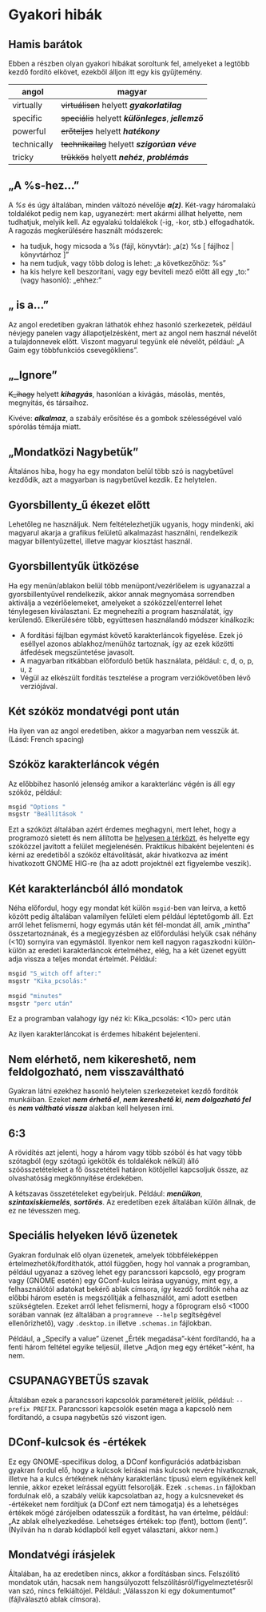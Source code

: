 # Gyakori hibák

## Hamis barátok

Ebben a részben olyan gyakori hibákat soroltunk fel, amelyeket a legtöbb kezdő fordító elkövet, ezekből álljon itt egy kis gyűjtemény. 

|angol|magyar|
|-|-|
|virtually|~~virtuálisan~~ helyett **_gyakorlatilag_**|
|specific|~~speciális~~ helyett **_különleges_**, **_jellemző_** |
|powerful|~~erőteljes~~ helyett **_hatékony_**|
|technically|~~technikailag~~ helyett **_szigorúan véve_**|
|tricky|~~trükkös~~ helyett **_nehéz_**, **_problémás_**|

## „A %s-hez…”

A _%s_ és úgy általában, minden változó névelője **_a(z)_**. Két-vagy háromalakú toldalékot pedig nem kap, ugyanezért: mert akármi állhat helyette, nem tudhatjuk, melyik kell. Az egyalakú toldalékok (-ig, -kor, stb.) elfogadhatók. A ragozás megkerülésére használt módszerek:

 - ha tudjuk, hogy micsoda a %s (fájl, könyvtár): „a(z) %s \[ fájlhoz | könyvtárhoz \]”
 - ha nem tudjuk, vagy több dolog is lehet: „a következőhöz: %s”
 - ha kis helyre kell beszorítani, vagy egy beviteli mező előtt áll egy „to:” (vagy hasonló): „ehhez:”

## „<programneve> is a…”

Az angol eredetiben gyakran láthatók ehhez hasonló szerkezetek, például névjegy panelen vagy állapotjelzésként, mert az angol nem használ névelőt a tulajdonnevek előtt. Viszont magyarul tegyünk elé névelőt, például: „A Gaim egy többfunkciós csevegőkliens”.

## „\_Ignore”

~~K\_ihagy~~ helyett **_kihagyás_**, hasonlóan a kivágás, másolás, mentés, megnyitás, és társaihoz.

Kivéve: **_alkalmaz_**, a szabály erősítése és a gombok szélességével való spórolás témája miatt.

## „Mondatközi Nagybetűk”

Általános hiba, hogy ha egy mondaton belül több szó is nagybetűvel kezdődik, azt a magyarban is nagybetűvel kezdik. Ez helytelen.

## Gyorsbillenty\_ű ékezet előtt

Lehetőleg ne használjuk. Nem feltételezhetjük ugyanis, hogy mindenki, aki magyarul akarja a grafikus felületű alkalmazást használni, rendelkezik magyar billentyűzettel, illetve magyar kiosztást használ.

## Gyorsbillentyűk ütközése

Ha egy menün/ablakon belül több menüpont/vezérlőelem is ugyanazzal a gyorsbillentyűvel rendelkezik, akkor annak megnyomása sorrendben aktiválja a vezérlőelemeket, amelyeket a szóközzel/enterrel lehet ténylegesen kiválasztani. Ez megnehezíti a program használatát, így kerülendő. Elkerülésére több, együttesen használandó módszer kínálkozik:

 - A fordítási fájlban egymást követő karakterláncok figyelése. Ezek jó eséllyel azonos ablakhoz/menühöz tartoznak, így az ezek közötti átfedések megszüntetése javasolt.
 - A magyarban ritkábban előforduló betűk használata, például: c, d, o, p, u, z
 - Végül az elkészült fordítás tesztelése a program verziókövetőben lévő verziójával.

## Két szóköz mondatvégi pont után

Ha ilyen van az angol eredetiben, akkor a magyarban nem vesszük át. (Lásd: French spacing)

## Szóköz karakterláncok végén

Az előbbihez hasonló jelenség amikor a karakterlánc végén is áll egy szóköz, például:

```python
msgid "Options "
msgstr "Beállítások "
```

Ezt a szóközt általában azért érdemes meghagyni, mert lehet, hogy a programozó sietett és nem állította be [helyesen a térközt](http://library.gnome.org/devel/hig-book/stable/design-text-labels.html.en#layout-label-position), és helyette egy szóközzel javított a felület megjelenésén. Praktikus hibaként bejelenteni és kérni az eredetiből a szóköz eltávolítását, akár hivatkozva az imént hivatkozott GNOME HIG-re (ha az adott projektnél ezt figyelembe veszik).

## Két karakterláncból álló mondatok

Néha előfordul, hogy egy mondat két külön `msgid`-ben van leírva, a kettő között pedig általában valamilyen felületi elem például léptetőgomb áll. Ezt arról lehet felismerni, hogy egymás után két fél-mondat áll, amik „mintha” összetartoznának, és a megjegyzésben az előfordulási helyük csak néhány (&lt;10) sornyira van egymástól. Ilyenkor nem kell nagyon ragaszkodni külön-külön az eredeti karakterláncok értelméhez, elég, ha a két üzenet együtt adja vissza a teljes mondat értelmét. Például:

```python
msgid "S_witch off after:"
msgstr "Kika_pcsolás:"
 
msgid "minutes"
msgstr "perc után"
```

Ez a programban valahogy így néz ki: Kika\_pcsolás: &lt;10&gt; perc után

Az ilyen karakterláncokat is érdemes hibaként bejelenteni.

## Nem elérhető, nem kikereshető, nem feldolgozható, nem visszaváltható

Gyakran látni ezekhez hasonló helytelen szerkezeteket kezdő fordítók munkáiban. Ezeket **_nem érhető el_**, **_nem kereshető ki_**, **_nem dolgozható fel_** és **_nem váltható vissza_** alakban kell helyesen írni.

## 6:3

A rövidítés azt jelenti, hogy a három vagy több szóból és hat vagy több szótagból (egy szótagú igekötők és toldalékok nélkül) álló szóösszetételeket a fő összetételi határon kötőjellel kapcsoljuk össze, az olvashatóság megkönnyítése érdekében.

A kétszavas összetételeket egybeírjuk. Például: **_menüikon_**, **_szintaxiskiemelés_**, **_sortörés_**. Az eredetiben ezek általában külön állnak, de ez ne tévesszen meg.

## Speciális helyeken lévő üzenetek

Gyakran fordulnak elő olyan üzenetek, amelyek többféleképpen értelmezhetők/fordíthatók, attól függően, hogy hol vannak a programban, például ugyanaz a szöveg lehet egy parancssori kapcsoló, egy program vagy (GNOME esetén) egy GConf-kulcs leírása ugyanúgy, mint egy, a felhasználótól adatokat bekérő ablak címsora, így kezdő fordítók néha az előbbi három esetén is megszólítják a felhasználót, ami adott esetben szükségtelen. Ezeket arról lehet felismerni, hogy a főprogram első &lt;1000 sorában vannak (ez általában a `programneve --help` segítségével ellenőrizhető), vagy `.desktop.in` illetve `.schemas.in` fájlokban.

Például, a „Specify a value” üzenet „Érték megadása”-ként fordítandó, ha a fenti három feltétel egyike teljesül, illetve „Adjon meg egy értéket”-ként, ha nem.

## CSUPANAGYBETŰS szavak

Általában ezek a parancssori kapcsolók paramétereit jelölik, például: `--prefix PREFIX`. Parancssori kapcsolók esetén maga a kapcsoló nem fordítandó, a csupa nagybetűs szó viszont igen.

## DConf-kulcsok és -értékek

Ez egy GNOME-specifikus dolog, a DConf konfigurációs adatbázisban gyakran fordul elő, hogy a kulcsok leírásai más kulcsok nevére hivatkoznak, illetve ha a kulcs értékének néhány karakterlánc típusú elem egyikének kell lennie, akkor ezeket leírással együtt felsorolják. Ezek `.schemas.in` fájlokban fordulnak elő, a szabály velük kapcsolatban az, hogy a kulcsneveket és -értékeket nem fordítjuk (a DConf ezt nem támogatja) és a lehetséges értékek mögé zárójelben odatesszük a fordítást, ha van értelme, például: „Az ablak elhelyezkedése. Lehetséges értékek: top (fent), bottom (lent)”. (Nyilván ha n darab kódlapból kell egyet választani, akkor nem.)

## Mondatvégi írásjelek

Általában, ha az eredetiben nincs, akkor a fordításban sincs. Felszólító mondatok után, hacsak nem hangsúlyozott felszólításról/figyelmeztetésről van szó, nincs felkiáltójel. Például: „Válasszon ki egy dokumentumot” (fájlválasztó ablak címsora).

<!-- FIXME
## A szöveg érthetősége mindenek felett

Az alábbi rész a [Fordítás HOGYAN](http://tldp.fsf.hu/Forditas-HOGYAN/Forditas-HOGYAN.html) oldalról származik, mondandóját érdemes megszívlelni:

-   A munka megkezdése előtt nézd át a szógyűjteményt, amely egyes angol szavak magyar megfelelőjét tartalmazza a [MLDP](MLDP "wikilink") szerint.
-   Nézz bele egy-két magyarított HOGYANba, és az egyes részeket hasonlítsd össze azok angol változatával. Így könnyebben ráérzel arra, mit és hogyan kell és/vagy érdemes fordítanod.
-   Ragaszkodj az angol eredeti szöveg értelméhez, mondanivalójához, de ne ragaszkodj annak megfogalmazásához/mondatszerkezetéhez.
-   Angolul teljesen másképp kell gondolkodni, mint magyarul. Előfordulhat, hogy egy angol mondatot két magyar mondatra érdemes fordítani és viszont.
-   A minőségi munka érdekében inkább lassan, de precízen fordíts. Teljesen felesleges összedobni valami ferdítés félét, aztán a lektorra bízni, hadd fordítsa le újra az egészet...
-   Ha valamely szó, kifejezés vagy mondat jelentésében bizonytalan vagy illetve végképp nem boldogulsz, kérdezz rá a levelezőlistán, amelyre a [A Magyar Linux Dokumentációs Projekt](https://lists.sch.bme.hu/wws/info/linuxhowto) honlapon iratkozhatsz fel. A lista ugyanis ezért (is) van.
-   Ha az angol szó vagy kifejezés látszólag nem illik a mondatba, akkor gyanakodj! Valószínűleg többértelmű szóról/kifejezésről van szó. Például a "double check" kifejezést többen, csont nélkül "dupla ellenőrzés"-nek fordították, ez annyira magyartalan, hogy csak na. A "double check" helyesen "alapos ellenőrzés". Ilyen esetben használjátok a fordítási segédleteket, ha végképp nem boldogulsz, akkor a teendőket lásd az előző bekezdésben.
-   A munka végeztével olvasd végig fordításodat a helyesírási hibákat is figyelve/javítva. Ha épeszű magyar emberként megérted amit abban leírtál, valószínűleg jó munkát végeztél. Tartsd észben: a fordításokat a Linux-felhasználók népes tábora olvassa.
-->

